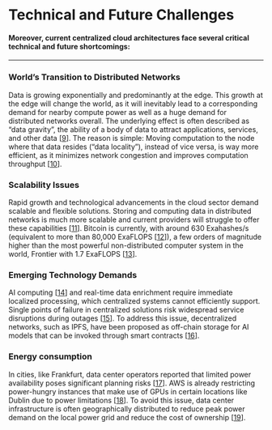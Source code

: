 # Technical and Future Challenges

#### Moreover, current centralized cloud architectures face several critical technical and future shortcomings:

***

### World’s Transition to Distributed Networks&#x20;

Data is growing exponentially and predominantly at the edge. This growth at the edge will change the world, as it will inevitably lead to a corresponding demand for nearby compute power as well as a huge demand for distributed networks overall. The underlying effect is often described as “data gravity”, the ability of a body of data to attract applications, services, and other data \[[9](https://ieeexplore.ieee.org/document/7027582)]. The reason is simple: Moving computation to the node where that data resides (“data locality”), instead of vice versa, is way more efficient, as it minimizes network congestion and improves computation throughput \[[10](https://ieeexplore.ieee.org/document/7488250)].&#x20;

### Scalability Issues&#x20;

Rapid growth and technological advancements in the cloud sector demand scalable and flexible solutions. Storing and computing data in distributed networks is much more scalable and current providers will struggle to offer these capabilities \[[11](https://ieeexplore.ieee.org/document/1610546)]. Bitcoin is currently, with around 630 Exahashes/s (equivalent to more than 80,000 ExaFLOPS \[[12](https://bitcoincharts.com/bitcoin/)]), a few orders of magnitude higher than the most powerful non-distributed computer system in the world, Frontier with 1.7 ExaFLOPS \[[13](https://www.top500.org/lists/top500/2024/06/)].

### Emerging Technology Demands&#x20;

AI computing \[[14](https://blogs.nvidia.com/blog/what-is-ai-computing/)] and real-time data enrichment require immediate localized processing, which centralized systems cannot efficiently support. Single points of failure in centralized solutions risk widespread service disruptions during outages \[[15](https://ieeexplore.ieee.org/document/8736011)]. To address this issue, decentralized networks, such as IPFS, have been proposed as off-chain storage for AI models that can be invoked through smart contracts \[[16](https://ieeexplore.ieee.org/document/9978616)].&#x20;

### Energy consumption&#x20;

In cities, like Frankfurt, data center operators reported that limited power availability poses significant planning risks \[[17](https://www.cbre.de/-/media/cbre/countrygermany/data-centre/2022-q4-cbre-europe-data-centres.pdf)]. AWS is already restricting power-hungry instances that make use of GPUs in certain locations like Dublin due to power limitations \[[18](https://www.theregister.com/2024/04/09/aws\_resource\_restrictions/)]. To avoid this issue, data center infrastructure is often geographically distributed to reduce peak power demand on the local power grid and reduce the cost of ownership \[[19](https://ieeexplore.ieee.org/document/6303941)].&#x20;
